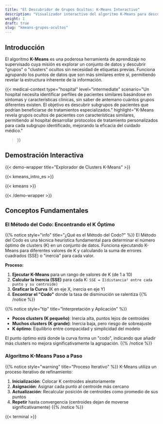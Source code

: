 ```yaml
---
title: "El Descubridor de Grupos Ocultos: K-Means Interactivo"
description: "Visualizador interactivo del algoritmo K-Means para descubrir perfiles de pacientes ocultos, inspirado en el proyecto del Hospital Minermont."
weight: 1
draft: true
slug: "kmeans-grupos-ocultos"
---
```


## Introducción

El algoritmo **K-Means** es una poderosa herramienta de aprendizaje no supervisado cuya misión es explorar un conjunto de datos y descubrir "grupos" o "clusters" ocultos sin necesidad de etiquetas previas. Funciona agrupando los puntos de datos que son más similares entre sí, permitiendo revelar la estructura inherente de la información.

{{< medical-context 
    type="hospital" 
    level="intermediate" 
    scenario="Un hospital necesita identificar perfiles de pacientes similares basándose en síntomas y características clínicas, sin saber de antemano cuántos grupos diferentes existen. El objetivo es descubrir subgrupos de pacientes que podrían beneficiarse de tratamientos especializados."
    highlight="K-Means revela grupos ocultos de pacientes con características similares, permitiendo al hospital desarrollar protocolos de tratamiento personalizados para cada subgrupo identificado, mejorando la eficacia del cuidado médico."
>}}

## Demostración Interactiva

{{< demo-wrapper title="Explorador de Clusters K-Means" >}}

{{< kmeans_intro_es >}}

{{< kmeans >}}

{{< /demo-wrapper >}}

## Conceptos Fundamentales

### El Método del Codo: Encontrando el K Óptimo

{{% notice style="info" title="¿Qué es el Método del Codo?" %}}
El Método del Codo es una técnica heurística fundamental para determinar el número óptimo de clusters (K) en un conjunto de datos. Funciona ejecutando K-Means para diferentes valores de K y calculando la suma de errores cuadrados (SSE) o "inercia" para cada valor.

**Proceso:**
1. **Ejecutar K-Means** para un rango de valores de K (de 1 a 10)
2. **Calcular la Inercia (SSE)** para cada K: `SSE = Σ(distancia² entre cada punto y su centroide)`
3. **Graficar la Curva** (K en eje X, inercia en eje Y)
4. **Encontrar el "Codo"** donde la tasa de disminución se ralentiza
{{% /notice %}}

{{% notice style="tip" title="Interpretación y Aplicación" %}}
- **Pocos clusters (K pequeño)**: Inercia alta, puntos lejos de centroides
- **Muchos clusters (K grande)**: Inercia baja, pero riesgo de sobreajuste
- **K óptimo**: Equilibrio entre compacidad y simplicidad del modelo

El punto óptimo está donde la curva forma un "codo", indicando que añadir más clusters no mejora significativamente la agrupación.
{{% /notice %}}

### Algoritmo K-Means Paso a Paso

{{% notice style="warning" title="Proceso Iterativo" %}}
K-Means utiliza un proceso iterativo de refinamiento:

1. **Inicialización**: Colocar K centroides aleatoriamente
2. **Asignación**: Asignar cada punto al centroide más cercano
3. **Actualización**: Recalcular posición de centroides como promedio de sus puntos
4. **Repetir** hasta convergencia (centroides dejan de moverse significativamente)
{{% /notice %}}

{{< terminal >}}
